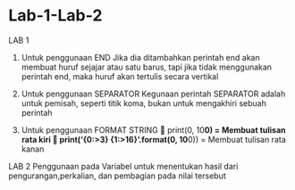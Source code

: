 # Lab-1-Lab-2
LAB 1
1.	Untuk penggunaan END
Jika dia ditambahkan perintah end akan membuat huruf sejajar atau satu barus, tapi jika tidak menggunakan perintah end, maka huruf akan tertulis secara vertikal

2.	Untuk penggunaan SEPARATOR
Kegunaan perintah SEPARATOR adalah untuk pemisah, seperti titik koma, bukan untuk 
mengakhiri sebuah perintah

3.	Untuk penggunaan FORMAT STRING
	print(0, 10**0) 					= Membuat tulisan rata kiri
	print(‘{0:>3} {1:>16}’.format(0, 10**0))		= Membuat tulisan rata kanan 





LAB 2
Penggunaan pada Variabel untuk menentukan hasil dari pengurangan,perkalian, dan pembagian pada nilai tersebut





